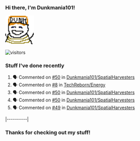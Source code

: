 ### Hi there, I'm Dunkmania101\!
![profile-pic](images/dunkie.png)

![visitors](https://visitor-badge-reloaded.herokuapp.com/badge?page_id=Dunkmania101.Dunkmania101&color=00cf00)

### Stuff I've done recently
<!--START_SECTION:activity-->
1. 🗣 Commented on [#50](https://github.com/Dunkmania101/SpatialHarvesters/issues/50) in [Dunkmania101/SpatialHarvesters](https://github.com/Dunkmania101/SpatialHarvesters)
2. 🗣 Commented on [#8](https://github.com/TechReborn/Energy/issues/8) in [TechReborn/Energy](https://github.com/TechReborn/Energy)
3. 🗣 Commented on [#50](https://github.com/Dunkmania101/SpatialHarvesters/issues/50) in [Dunkmania101/SpatialHarvesters](https://github.com/Dunkmania101/SpatialHarvesters)
4. 🗣 Commented on [#50](https://github.com/Dunkmania101/SpatialHarvesters/issues/50) in [Dunkmania101/SpatialHarvesters](https://github.com/Dunkmania101/SpatialHarvesters)
5. 🗣 Commented on [#49](https://github.com/Dunkmania101/SpatialHarvesters/issues/49) in [Dunkmania101/SpatialHarvesters](https://github.com/Dunkmania101/SpatialHarvesters)
<!--END_SECTION:activity-->
|----------|
### Thanks for checking out my stuff\!

